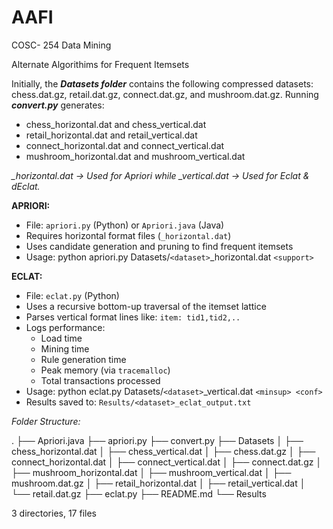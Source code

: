 # AAFI

COSC- 254 Data Mining

Alternate Algorithims for Frequent Itemsets

Initially, the ***Datasets folder*** contains the following compressed datasets: chess.dat.gz, retail.dat.gz, connect.dat.gz, and mushroom.dat.gz. Running ***convert.py*** generates:

* chess_horizontal.dat and chess_vertical.dat
* retail_horizontal.dat and retail_vertical.dat
* connect_horizontal.dat and connect_vertical.dat
* mushroom_horizontal.dat and mushroom_vertical.dat

*_horizontal.dat → Used for Apriori while _vertical.dat → Used for Eclat & dEclat.*

**APRIORI:**

* File: `apriori.py` (Python) or `Apriori.java` (Java)
* Requires horizontal format files (`_horizontal.dat`)
* Uses candidate generation and pruning to find frequent itemsets
* Usage: python apriori.py Datasets/`<dataset>`_horizontal.dat `<support>`

**ECLAT:**

* File: `eclat.py` (Python)
* Uses a recursive bottom-up traversal of the itemset lattice
* Parses vertical format lines like: `item: tid1,tid2,..`
* Logs performance:
  * Load time
  * Mining time
  * Rule generation time
  * Peak memory (via `tracemalloc`)
  * Total transactions processed
* Usage: python eclat.py Datasets/`<dataset>`_vertical.dat `<minsup> <conf>`
* Results saved to: `Results/<dataset>_eclat_output.txt`

*Folder Structure:*

.
├── Apriori.java
├── apriori.py
├── convert.py
├── Datasets
│   ├── chess_horizontal.dat
│   ├── chess_vertical.dat
│   ├── chess.dat.gz
│   ├── connect_horizontal.dat
│   ├── connect_vertical.dat
│   ├── connect.dat.gz
│   ├── mushroom_horizontal.dat
│   ├── mushroom_vertical.dat
│   ├── mushroom.dat.gz
│   ├── retail_horizontal.dat
│   ├── retail_vertical.dat
│   └── retail.dat.gz
├── eclat.py
├── README.md
└── Results

3 directories, 17 files
